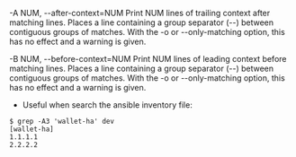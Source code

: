  -A NUM, --after-context=NUM
              Print NUM lines of trailing context after matching lines.  Places a line containing a group separator (--) between  contiguous  groups  of  matches.
              With the -o or --only-matching option, this has no effect and a warning is given.

-B NUM, --before-context=NUM
              Print  NUM  lines  of  leading context before matching lines.  Places a line containing a group separator (--) between contiguous groups of matches.
              With the -o or --only-matching option, this has no effect and a warning is given.

- Useful when search the ansible inventory file:
```
$ grep -A3 'wallet-ha' dev
[wallet-ha]
1.1.1.1
2.2.2.2
```              
